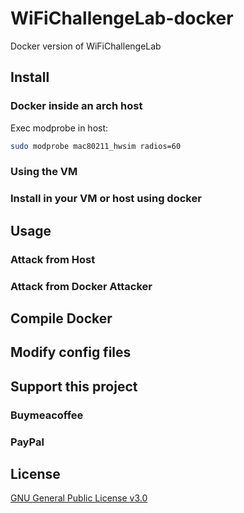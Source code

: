 # WiFiChallengeLab-docker
Docker version of WiFiChallengeLab 

## Install


### Docker inside an arch host

Exec modprobe in host:
``` bash
sudo modprobe mac80211_hwsim radios=60
```

### Using the VM

### Install in your VM or host using docker

## Usage

### Attack from Host

### Attack from Docker Attacker

## Compile Docker

## Modify config files

## Support this project

### Buymeacoffee

### PayPal


## License

[GNU General Public License v3.0](https://github.com/RaulCalvoLaorden/WiFiChallengeLab-docker/blob/main/LICENSE)
